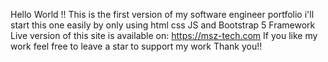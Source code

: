 Hello World !! 
This is the first version of my software engineer portfolio
i'll start this one easily by only using html css JS and Bootstrap 5 Framework
Live version of this site is available on:
https://msz-tech.com
If you like my work feel free to leave a star to support my work
Thank you!!